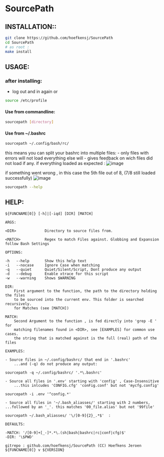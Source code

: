 # SourcePath

## INSTALLATION::
```sh
git clone https://github.com/hoefkensj/SourcePath
cd SourcePath
# as root :
make install
````
## USAGE:
### after installing:
- log out and in again
    or
```sh
source /etc/profile
```

#### Use from commandline:
```sh
sourcepath [directory]
```
#### Use from  ~/.bashrc
```bash
sourcepath ~/.config/bash/rc/
```

this means you can split your bashrc into multiple files:
    - only files with errors will not load everything else will
    - gives feedback on wich files did not load if any.
if everything loaded as expected :
![image](https://github.com/user-attachments/assets/60d71b06-3728-4657-8c19-2e155c0d8731)

if something went wrong , in this case the 5th file out of 8, (7/8 still loaded successfully) 
![image](https://github.com/user-attachments/assets/da166203-19c7-4c28-98c0-30cf362e0b68)

```sh
sourcepath --help
```


## HELP:
```help
${FUNCNAME[0]} [-h]|[-iqd] [DIR] [MATCH]

ARGS:

<DIR>             Directory to source files from.

<MATCH>           Regex to match Files against. Globbing and Expansion follow Bash Settings

OPTIONS:

-h   --help       Show this help text
-i   --nocase     Ignore Case when matching
-q   --quiet      Quiet/Silent/Script, Dont produce any output
-d   --debug      Enable xtrace for this script
-w   --warning    Shows $WARNING

DIR:
    First argument to the function, the path to the directory holding the files
    to be sourced into the current env. This folder is searched recursively.
    for Matches (see [MATCH])

MATCH:
    Second Argument to the function , is fed directly into 'grep -E ' for
    matching filenames found in <DIR>, see [EXAMPLES] for common use cases.
    the string that is matched against is the full (real) path of the files

EXAMPLES:

- Source files in ~/.config/bashrc/ that end in '.bashrc'
    ...and (-q) do not produce any output:

sourcepath -q ~/.config/bashrc/ '.*\.bashrc'

- Source all files in '.env' starting with 'config' , Case-Insensitive
    ...this inlcudes 'CONFIG.cfg' 'conFig.conf' but not 'mycfg.config'

sourcepath -i .env '^config.*'

- Source all files in '~/.bash_aliasses/' starting with 2 numbers,
...followed by an '_'. this matches '00_file.alias' but not '99file'

sourcepath ~/.bash_aliasses/ '\/[0-9]{2}_.*$'  :

DEFAULTS:

-MATCH: '/[0-9]+[_-]*.*\.(sh|bash|bashrc|rc|conf|cfg)$'
-DIR: '\$PWD'

gitrepo : github.com/hoefkensj/SourcePath (CC) Hoefkens Jeroen
${FUNCNAME[0]} v ${VERSION}
```
